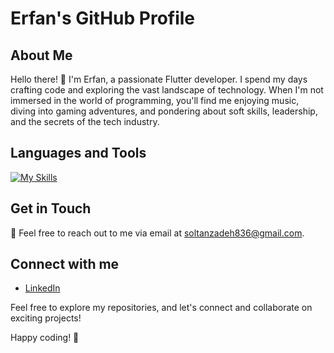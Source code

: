 # Erfan's GitHub Profile

## About Me

Hello there! 👋 I'm Erfan, a passionate Flutter developer. I spend my days crafting code and exploring the vast landscape of technology. When I'm not immersed in the world of programming, you'll find me enjoying music, diving into gaming adventures, and pondering about soft skills, leadership, and the secrets of the tech industry.

## Languages and Tools

  [![My Skills](https://skillicons.dev/icons?i=dart,flutter,vscode,androidstudio,postman,gitlab,git,html,css,xd,github,figma,&perline=4)](https://skillicons.dev)

## Get in Touch

📧 Feel free to reach out to me via email at [soltanzadeh836@gmail.com](mailto:soltanzadeh836@gmail.com).

## Connect with me

- [LinkedIn]([https://www.linkedin.com/in/erfan](https://www.linkedin.com/in/erfan-soltanzadeh/))

Feel free to explore my repositories, and let's connect and collaborate on exciting projects!

Happy coding! 🚀
